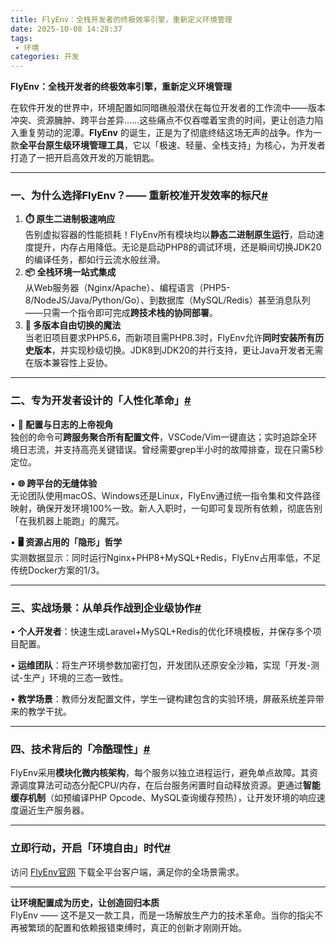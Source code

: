 ```yaml
---
title: FlyEnv：全栈开发者的终极效率引擎，重新定义环境管理
date: 2025-10-08 14:28:37
tags: 
 - 环境
categories: 开发
---
```

**FlyEnv：全栈开发者的终极效率引擎，重新定义环境管理**

在软件开发的世界中，环境配置如同暗礁般潜伏在每位开发者的工作流中——版本冲突、资源臃肿、跨平台差异……这些痛点不仅吞噬着宝贵的时间，更让创造力陷入重复劳动的泥潭。**FlyEnv** 的诞生，正是为了彻底终结这场无声的战争。作为一款**全平台原生级环境管理工具**，它以「极速、轻量、全栈支持」为核心，为开发者打造了一把开启高效开发的万能钥匙。

---

### 一、为什么选择FlyEnv？—— 重新校准开发效率的标尺[#](#一为什么选择flyenv-重新校准开发效率的标尺)

1.  **⏱️ 原生二进制极速响应**  
    告别虚拟容器的性能损耗！FlyEnv所有模块均以**静态二进制原生运行**，启动速度提升，内存占用降低。无论是启动PHP8的调试环境，还是瞬间切换JDK20的编译任务，都如行云流水般丝滑。
2.  **📦 全栈环境一站式集成**  
    从Web服务器（Nginx/Apache）、编程语言（PHP5-8/NodeJS/Java/Python/Go）、到数据库（MySQL/Redis）甚至消息队列——只需一个指令即可完成**跨技术栈的协同部署**。
3.  **🔀 多版本自由切换的魔法**  
    当老旧项目要求PHP5.6，而新项目需PHP8.3时，FlyEnv允许**同时安装所有历史版本**，并实现秒级切换。JDK8到JDK20的并行支持，更让Java开发者无需在版本兼容性上妥协。

---

### 二、专为开发者设计的「人性化革命」[#](#二专为开发者设计的人性化革命)

• **📂 配置与日志的上帝视角**  
独创的命令可**跨服务聚合所有配置文件**，VSCode/Vim一键直达；实时追踪全环境日志流，并支持高亮关键错误。曾经需要grep半小时的故障排查，现在只需5秒定位。

• **🌐 跨平台的无缝体验**  
无论团队使用macOS、Windows还是Linux，FlyEnv通过统一指令集和文件路径映射，确保开发环境100%一致。新人入职时，一句即可复现所有依赖，彻底告别「在我机器上能跑」的魔咒。

• **🖥️ 资源占用的「隐形」哲学**  
实测数据显示：同时运行Nginx+PHP8+MySQL+Redis，FlyEnv占用率低，不足传统Docker方案的1/3。

---

### 三、实战场景：从单兵作战到企业级协作[#](#三实战场景从单兵作战到企业级协作)

• **个人开发者**：快速生成Laravel+MySQL+Redis的优化环境模板，并保存多个项目配置。

• **运维团队**：将生产环境参数加密打包，开发团队还原安全沙箱，实现「开发-测试-生产」环境的三态一致性。

• **教学场景**：教师分发配置文件，学生一键构建包含的实验环境，屏蔽系统差异带来的教学干扰。

---

### 四、技术背后的「冷酷理性」[#](#四技术背后的冷酷理性)

FlyEnv采用**模块化微内核架构**，每个服务以独立进程运行，避免单点故障。其资源调度算法可动态分配CPU/内存，在后台服务闲置时自动释放资源。更通过**智能缓存机制**（如预编译PHP Opcode、MySQL查询缓存预热），让开发环境的响应速度逼近生产服务器。

---

### 立即行动，开启「环境自由」时代[#](#立即行动开启环境自由时代)

访问 [FlyEnv官网](https://www.macphpstudy.com/zh/) 下载全平台客户端，满足你的全场景需求。

---

**让环境配置成为历史，让创造回归本质**  
FlyEnv —— 这不是又一款工具，而是一场解放生产力的技术革命。当你的指尖不再被繁琐的配置和依赖报错束缚时，真正的创新才刚刚开始。
